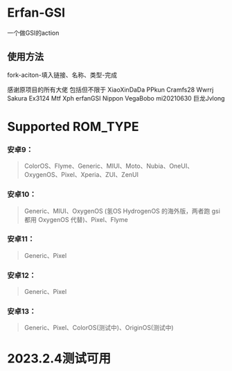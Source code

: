# Erfan-GSI
一个做GSI的action  

## 使用方法
fork-aciton-填入链接、名称、类型-完成

感谢原项目的所有大佬 包括但不限于 XiaoXinDaDa PPkun Cramfs28 Wwrrj Sakura Ex3124 Mtf Xph erfanGSI Nippon VegaBobo mi20210630 巨龙Jvlong 

# Supported ROM_TYPE
### 安卓9： 
> ColorOS、Flyme、Generic、MIUI、Moto、Nubia、OneUI、OxygenOS、Pixel、Xperia、ZUI、ZenUI
### 安卓10：
>Generic、MIUI、OxygenOS (氢OS HydrogenOS 的海外版，两者跑 gsi 都用 OxygenOS 代替)、Pixel、Flyme
### 安卓11：
> Generic、Pixel
### 安卓12：
> Generic、Pixel
### 安卓13：
> Generic、Pixel、ColorOS(测试中)、OriginOS(测试中)
# 2023.2.4测试可用
